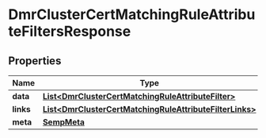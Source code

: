 

# DmrClusterCertMatchingRuleAttributeFiltersResponse


## Properties

| Name | Type | Description | Notes |
|------------ | ------------- | ------------- | -------------|
|**data** | [**List&lt;DmrClusterCertMatchingRuleAttributeFilter&gt;**](DmrClusterCertMatchingRuleAttributeFilter.md) |  |  [optional] |
|**links** | [**List&lt;DmrClusterCertMatchingRuleAttributeFilterLinks&gt;**](DmrClusterCertMatchingRuleAttributeFilterLinks.md) |  |  [optional] |
|**meta** | [**SempMeta**](SempMeta.md) |  |  |



